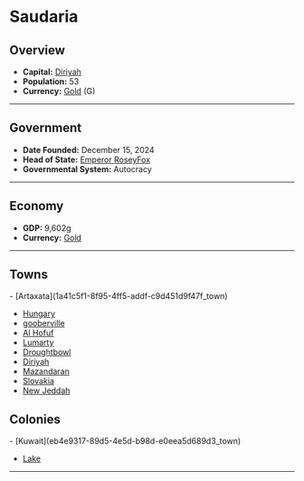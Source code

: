 <!--UNDEDITED FILE, remove this entire line if this file has been edited!-->
# <!--NAME-->Saudaria<!--NAME-->

## Overview

- **Capital:** <!--CAPITAL_LINK-->[Diriyah](f357d68c-b918-4b4a-ab11-a9a58a1d0aad_town)<!--CAPITAL_LINK-->
- **Population:** <!--POPULATION-->53<!--POPULATION-->
- **Currency:** <!--CURRENCY_LINK-->[Gold](Gold_currency)<!--CURRENCY_LINK--> (<!--CURRENCY_ABV-->G<!--CURRENCY_ABV-->)

---

## Government

- **Date Founded:** <!--FOUNDED-->December 15, 2024<!--FOUNDED-->
- **Head of State:** <!--LEADER_TITLE_LINK-->[Emperor RoseyFox](RoseyFox_user)<!--LEADER_TITLE_LINK-->
- **Governmental System:** <!--GOVERNMENT-->Autocracy<!--GOVERNMENT-->

---

## Economy

- **GDP:** <!--GDP-->9,602g<!--GDP-->
- **Currency:** <!--CURRENCY_LINK-->[Gold](Gold_currency)<!--CURRENCY_LINK-->

---

## Towns

<!--TOWNS-->- [Artaxata](1a41c5f1-8f95-4ff5-addf-c9d451d9f47f_town)
- [Hungary](b92f2f01-5ca0-4a08-8907-1f024ff4266f_town)
- [gooberville](d92e7ed1-38ac-4abb-908e-177914e61a5d_town)
- [Al Hofuf](34f17c64-4ce5-4a2e-b61a-13912af1c3cf_town)
- [Lumarty](c22491aa-bf5c-4598-94ff-8e8104c0c342_town)
- [Droughtbowl](6b310705-76e6-4489-8163-6f7a7509be00_town)
- [Diriyah](f357d68c-b918-4b4a-ab11-a9a58a1d0aad_town)
- [Mazandaran](5d0b47a7-e2aa-46f5-ac45-19f4e3fa6c8e_town)
- [Slovakia](0285a3b4-e5c0-450a-ad3e-c1a8b041a9b6_town)
- [New Jeddah](6c1084e4-8ecc-45fd-9201-ca4af595f994_town)<!--TOWNS-->

## Colonies

<!--COLONIES-->- [Kuwait](eb4e9317-89d5-4e5d-b98d-e0eea5d689d3_town)
- [Lake](bbf987dc-57c5-4a2b-a552-5b13c43ee223_town)<!--COLONIES-->

---